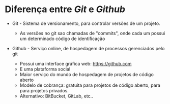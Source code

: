 # Diferença entre ***Git*** e ***Github***

- Git - Sistema de versionamento, para controlar versões de um projeto.
    - As versões no git sao chamadas de "commits", onde cada um possui um determinado código de identificação

- Github - Serviço online, de hospedagem de processos gerenciados pelo git
    - Possui uma interface gráfica web: <https://github.com>
    - E uma plataforma social
    - Maior serviço do mundo de hospedagem de projetos de código aberto
    - Modelo de cobrança: gratuita para projetos de código aberto, para para projetos privados.
    - Alternativo: BitBucket, GitLab, etc..
